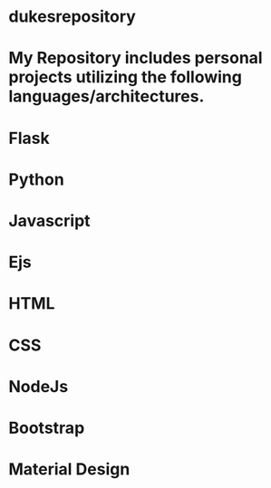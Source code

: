 # dukesrepository #
# My Repository includes personal projects utilizing the following languages/architectures. #
# Flask #
# Python # 
# Javascript #
# Ejs #
# HTML #
# CSS #
# NodeJs #
# Bootstrap # 
# Material Design #
